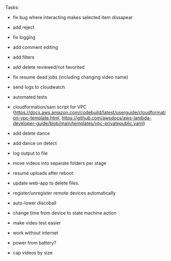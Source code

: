 
Tasks:
* fix bug where interacting makes selected item dissapear
* add reject
* fix logging
* add comment editing
* add filters
* add delete reviewed/not favorited
* fix resume dead jobs (including changing video name)
* send logs to cloudwatch
* automated tests
* cloudformation/sam script for VPC (https://docs.aws.amazon.com/codebuild/latest/userguide/cloudformation-vpc-template.html, https://github.com/awsdocs/aws-lambda-developer-guide/blob/main/templates/vpc-privatepublic.yaml)
* add delete dance
* add dance on detect

* log output to file
* move videos into separate folders per stage
* resume uploads after reboot
* update web-app to delete files.
* register/unregister remote devices automatically
* auto-lower discoball
* change time from device to state machine action
* make video test easier
* work without internet
* power from battery?
* cap videos by size

